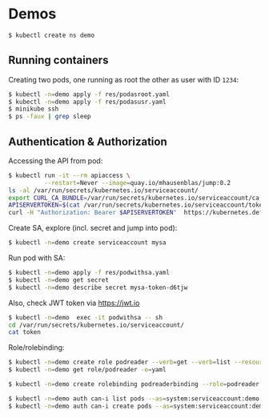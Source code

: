 # Demos

```bash
$ kubectl create ns demo
```

## Running containers

Creating two pods, one running as root the other as user with ID `1234`:

```bash
$ kubectl -n=demo apply -f res/podasroot.yaml
$ kubectl -n=demo apply -f res/podasusr.yaml
$ minikube ssh
$ ps -faux | grep sleep
```

## Authentication & Authorization

Accessing the API from pod:

```bash
$ kubectl run -it --rm apiaccess \
          --restart=Never --image=quay.io/mhausenblas/jump:0.2
ls -al /var/run/secrets/kubernetes.io/serviceaccount/
export CURL_CA_BUNDLE=/var/run/secrets/kubernetes.io/serviceaccount/ca.crt
APISERVERTOKEN=$(cat /var/run/secrets/kubernetes.io/serviceaccount/token)
curl -H "Authorization: Bearer $APISERVERTOKEN"  https://kubernetes.default
```

Create SA, explore (incl. secret and jump into pod):

 ```bash
$ kubectl -n=demo create serviceaccount mysa
```

Run pod with SA:

```bash
$ kubectl -n=demo apply -f res/podwithsa.yaml
$ kubectl -n=demo get secret
$ kubectl -n=demo describe secret mysa-token-d6tjw
```
Also, check JWT token via https://jwt.io

```bash
$ kubectl -n=demo  exec -it podwithsa -- sh
cd /var/run/secrets/kubernetes.io/serviceaccount/
cat token
```

Role/rolebinding:

```bash
$ kubectl -n=demo create role podreader --verb=get --verb=list --resource=pods
$ kubectl -n=demo get role/podreader -o=yaml

$ kubectl -n=demo create rolebinding podreaderbinding --role=podreader --serviceaccount=demo:mysa --dry-run=true -o=yaml
```

```bash
$ kubectl -n=demo auth can-i list pods --as=system:serviceaccount:demo:mysa
$ kubectl -n=demo auth can-i create pods --as=system:serviceaccount:demo:mysa 
```
